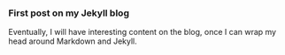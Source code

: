 ### First post on my Jekyll blog

Eventually, I will have interesting content on the blog, once I can wrap my head around Markdown and Jekyll.
